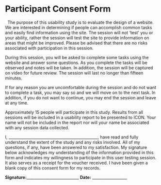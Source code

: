# Participant Consent Form
 
The purpose of this usability study is to evaluate the design of a website.  We are interested in determining if people can accomplish common tasks and easily find information using the site. The session will not ‘test' you or your ability, rather the session will test the site to provide information on areas that might be improved. Please be advised that there are no risks associated with participation in this session.

During this session, you will be asked to complete some tasks using the website and answer some questions. As you complete the tasks will be observed and notes will be taken. In addition, the session will be captured on video for future review. The session will last no longer than fifteen minutes.

If for any reason you are uncomfortable during the session and do not want to complete a task, you may say so and we will move on to the next task. In addition, if you do not want to continue, you may end the session and leave at any time.

Approximately 15 people will participate in this study. Results from all sessions will be included in a usability report to be presented to ICON. Your name will not be included in the report nor will your name be associated with any session data collected.

I, ______________________________________________, have read and fully understand the extent of the study and any risks involved. All of my questions, if any, have been answered to my satisfaction. My signature below acknowledges my understanding of the information provided in this form and indicates my willingness to participate in this user testing session. It also serves as a receipt for the voucher received. I have been given a blank copy of this consent form for my records.


**Signature:**___________________________ **Date:** __________________
